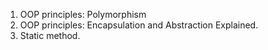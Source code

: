 1. OOP principles: Polymorphism
1. OOP principles: Encapsulation and Abstraction Explained.
1. Static method.
